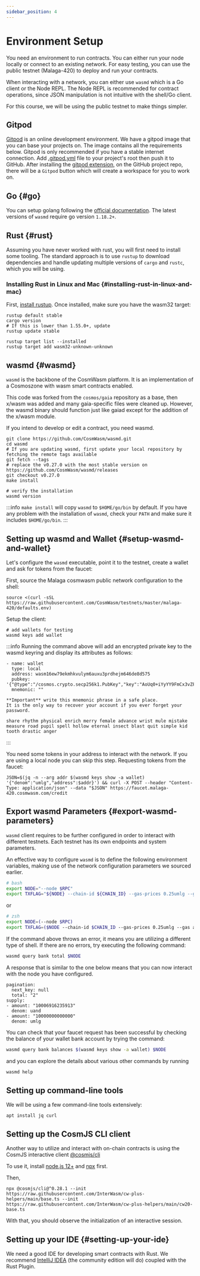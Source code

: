 ```yaml
---
sidebar_position: 4
---
```


# Environment Setup

You need an environment to run contracts. You can either run your node locally or connect to an existing network. For
easy testing, you can use the public testnet (Malaga-420) to deploy and run your contracts.

When interacting with a network, you can either use `wasmd` which is a Go client or the Node REPL. The Node REPL is
recommended for contract operations, since JSON manipulation is not intuitive with the shell/Go client.

For this course, we will be using the public testnet to make things simpler.

## Gitpod

[Gitpod](https://www.gitpod.io/) is an online development environment. We have a gitpod image that you can base your
projects on. The image contains all the requirements below. Gitpod is only recommended if you have a stable internet connection.
Add [.gitpod.yml](https://github.com/CosmWasm/cosmwasm-template/blob/master/.gitpod.yml) file to your project's root
then push it to GitHub. After installing the [gitpod extension](https://www.gitpod.io/extension-activation/), on the GitHub
project repo, there will be a `Gitpod` button which will create a workspace for you to work on.

## Go {#go}

You can setup golang following the [official documentation](https://github.com/golang/go/wiki#working-with-go). The latest
versions of `wasmd`
require go version `1.18.2+`.

## Rust {#rust}

Assuming you have never worked with rust, you will first need to install some tooling. The standard approach is to
use `rustup` to download dependencies and handle updating multiple versions of
`cargo` and `rustc`, which you will be using.

### Installing Rust in Linux and Mac {#installing-rust-in-linux-and-mac}

First, [install rustup](https://rustup.rs/). Once installed, make sure you have the wasm32 target:

```shell
rustup default stable
cargo version
# If this is lower than 1.55.0+, update
rustup update stable

rustup target list --installed
rustup target add wasm32-unknown-unknown
```

## wasmd {#wasmd}

`wasmd` is the backbone of the CosmWasm platform. It is an implementation of a Cosmoszone with wasm smart contracts
enabled.

This code was forked from the `cosmos/gaia` repository as a base, then x/wasm was added and many
gaia-specific files were cleaned up. However, the wasmd binary should function just like gaiad except for the addition of the x/wasm
module.

If you intend to develop or edit a contract, you need wasmd.

```shell
git clone https://github.com/CosmWasm/wasmd.git
cd wasmd
# If you are updating wasmd, first update your local repository by fetching the remote tags available
git fetch --tags
# replace the v0.27.0 with the most stable version on https://github.com/CosmWasm/wasmd/releases
git checkout v0.27.0
make install

# verify the installation
wasmd version
```

:::info
`make install` will copy `wasmd` to `$HOME/go/bin`
 by default. If you have any problem with the installation of `wasmd`, check your `PATH` and make sure it includes `$HOME/go/bin`. 
:::

## Setting up wasmd and Wallet {#setup-wasmd-and-wallet}

Let's configure the `wasmd` executable, point it to the testnet, create a wallet and ask for tokens from the faucet:

First, source the Malaga cosmwasm public network configuration to the shell:

```shell
source <(curl -sSL https://raw.githubusercontent.com/CosmWasm/testnets/master/malaga-420/defaults.env)
```

Setup the client:

```shell
# add wallets for testing
wasmd keys add wallet
```
:::info
Running the command above will add an encrypted private key to the wasmd keyring and display its attributes as follows: 
```
- name: wallet
  type: local
  address: wasm16ew79ekmhkvulym6auxu3prdhejm646de8d575
  pubkey: '{"@type":"/cosmos.crypto.secp256k1.PubKey","key":"AoUq0+iYyYY9FmCx3vZF2EHhvCq1zDQxIXAH8lEsjOPZ"}'
  mnemonic: ""

**Important** write this mnemonic phrase in a safe place.
It is the only way to recover your account if you ever forget your password.

share rhythm physical enrich merry female advance wrist mule mistake measure road pupil spell hollow eternal insect blast quit simple kid tooth drastic anger
```
:::

You need some tokens in your address to interact with the network. If you are using a local node you can skip this step. Requesting tokens
from the faucet:

```shell
JSON=$(jq -n --arg addr $(wasmd keys show -a wallet) '{"denom":"umlg","address":$addr}') && curl -X POST --header "Content-Type: application/json" --data "$JSON" https://faucet.malaga-420.cosmwasm.com/credit
```

## Export wasmd Parameters {#export-wasmd-parameters}

`wasmd` client requires to be further configured in order to interact with different testnets.
Each testnet has its own endpoints and system parameters.

An effective way to configure `wasmd` is to define the following environment variables, making use of the network configuration parameters we sourced earlier.

```bash
# bash
export NODE="--node $RPC"
export TXFLAG="${NODE} --chain-id ${CHAIN_ID} --gas-prices 0.25umlg --gas auto --gas-adjustment 1.3"
```
or
```bash
# zsh
export NODE=(--node $RPC)
export TXFLAG=($NODE --chain-id $CHAIN_ID --gas-prices 0.25umlg --gas auto --gas-adjustment 1.3)
```

If the command above throws an error, it means you are utilizing a different type of shell. If there are no errors, try executing the following command:

```bash
wasmd query bank total $NODE
```
A response that is similar to the one below means that you can now interact with the node you have configured.
```shell
pagination:
  next_key: null
  total: "2"
supply:
- amount: "10006916235913"
  denom: uand
- amount: "10000000000000"
  denom: umlg
```
 You can check that your faucet request has been successful by checking the balance of your wallet bank account by trying the command:
```bash
wasmd query bank balances $(wasmd keys show -a wallet) $NODE
```
and you can explore the details about various other commands by running
```bash
wasmd help
```


## Setting up command-line tools

We will be using a few command-line tools extensively:
```shell
apt install jq curl
```

## Setting up the CosmJS CLI client

Another way to utilize and interact with on-chain contracts is using the CosmJS interactive client
[@cosmjs/cli](https://github.com/cosmos/cosmjs/tree/main/packages/cli)

To use it, install [node.js 12+](https://nodejs.org/en/download/) and [npx](https://www.npmjs.com/package/npx) first.

Then,

```shell
npx @cosmjs/cli@^0.28.1 --init https://raw.githubusercontent.com/InterWasm/cw-plus-helpers/main/base.ts --init https://raw.githubusercontent.com/InterWasm/cw-plus-helpers/main/cw20-base.ts
```

With that, you should observe the initialization of an interactive session.
## Setting up your IDE {#setting-up-your-ide}

We need a good IDE for developing smart contracts with Rust. We recommend [IntelliJ IDEA](https://www.jetbrains.com/idea/download/) (the community edition will do) coupled with the Rust Plugin.
